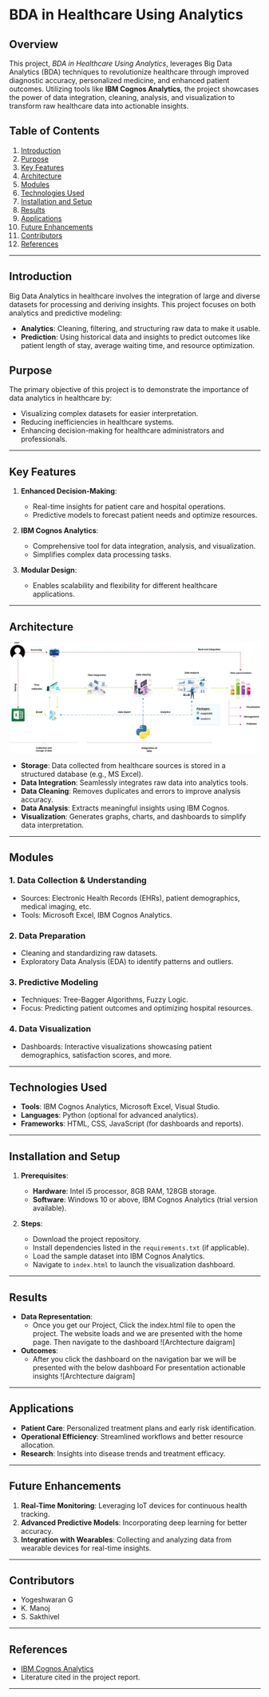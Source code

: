 # BDA in Healthcare Using Analytics

## Overview

This project, *BDA in Healthcare Using Analytics*, leverages Big Data Analytics (BDA) techniques to revolutionize healthcare through improved diagnostic accuracy, personalized medicine, and enhanced patient outcomes. Utilizing tools like **IBM Cognos Analytics**, the project showcases the power of data integration, cleaning, analysis, and visualization to transform raw healthcare data into actionable insights.

## Table of Contents
1. [Introduction](#introduction)
2. [Purpose](#purpose)
3. [Key Features](#key-features)
4. [Architecture](#architecture)
5. [Modules](#modules)
6. [Technologies Used](#technologies-used)
7. [Installation and Setup](#installation-and-setup)
8. [Results](#results)
9. [Applications](#applications)
10. [Future Enhancements](#future-enhancements)
11. [Contributors](#contributors)
12. [References](#references)

---

## Introduction

Big Data Analytics in healthcare involves the integration of large and diverse datasets for processing and deriving insights. This project focuses on both analytics and predictive modeling:
- **Analytics**: Cleaning, filtering, and structuring raw data to make it usable.
- **Prediction**: Using historical data and insights to predict outcomes like patient length of stay, average waiting time, and resource optimization.

## Purpose

The primary objective of this project is to demonstrate the importance of data analytics in healthcare by:
- Visualizing complex datasets for easier interpretation.
- Reducing inefficiencies in healthcare systems.
- Enhancing decision-making for healthcare administrators and professionals.

---

## Key Features

1. **Enhanced Decision-Making**:
   - Real-time insights for patient care and hospital operations.
   - Predictive models to forecast patient needs and optimize resources.

2. **IBM Cognos Analytics**:
   - Comprehensive tool for data integration, analysis, and visualization.
   - Simplifies complex data processing tasks.

3. **Modular Design**:
   - Enables scalability and flexibility for different healthcare applications.

---

## Architecture

![Archtecture daigram](https://github.com/yogeshwaran03/BDA-Healthcare-Analytics-IBM-cognos/blob/47d1dd9a3200c3efcf1be6ce2bc62d9103276752/file/img/arch.png)

- **Storage**: Data collected from healthcare sources is stored in a structured database (e.g., MS Excel).
- **Data Integration**: Seamlessly integrates raw data into analytics tools.
- **Data Cleaning**: Removes duplicates and errors to improve analysis accuracy.
- **Data Analysis**: Extracts meaningful insights using IBM Cognos.
- **Visualization**: Generates graphs, charts, and dashboards to simplify data interpretation.

---

## Modules

### 1. Data Collection & Understanding
- Sources: Electronic Health Records (EHRs), patient demographics, medical imaging, etc.
- Tools: Microsoft Excel, IBM Cognos Analytics.

### 2. Data Preparation
- Cleaning and standardizing raw datasets.
- Exploratory Data Analysis (EDA) to identify patterns and outliers.

### 3. Predictive Modeling
- Techniques: Tree-Bagger Algorithms, Fuzzy Logic.
- Focus: Predicting patient outcomes and optimizing hospital resources.

### 4. Data Visualization
- Dashboards: Interactive visualizations showcasing patient demographics, satisfaction scores, and more.

---

## Technologies Used

- **Tools**: IBM Cognos Analytics, Microsoft Excel, Visual Studio.
- **Languages**: Python (optional for advanced analytics).
- **Frameworks**: HTML, CSS, JavaScript (for dashboards and reports).

---

## Installation and Setup

1. **Prerequisites**:
   - **Hardware**: Intel i5 processor, 8GB RAM, 128GB storage.
   - **Software**: Windows 10 or above, IBM Cognos Analytics (trial version available).

2. **Steps**:
   - Download the project repository.
   - Install dependencies listed in the `requirements.txt` (if applicable).
   - Load the sample dataset into IBM Cognos Analytics.
   - Navigate to `index.html` to launch the visualization dashboard.

---

## Results

- **Data Representation**: 
   - Once you get our Project, Click the index.html file to open the project. The website loads and we are presented with the home page. Then navigate to the dashboard
   ![Archtecture daigram]
- **Outcomes**:
   - After you click the dashboard on the navigation bar we will be presented with the below dashboard For presentation actionable insights 
   ![Archtecture daigram]
---

## Applications

- **Patient Care**: Personalized treatment plans and early risk identification.
- **Operational Efficiency**: Streamlined workflows and better resource allocation.
- **Research**: Insights into disease trends and treatment efficacy.

---

## Future Enhancements

1. **Real-Time Monitoring**: Leveraging IoT devices for continuous health tracking.
2. **Advanced Predictive Models**: Incorporating deep learning for better accuracy.
3. **Integration with Wearables**: Collecting and analyzing data from wearable devices for real-time insights.

---

## Contributors

- Yogeshwaran G  
- K. Manoj  
- S. Sakthivel  

---

## References

- [IBM Cognos Analytics](https://www.ibm.com/products/cognos-analytics)
- Literature cited in the project report.

--- 
